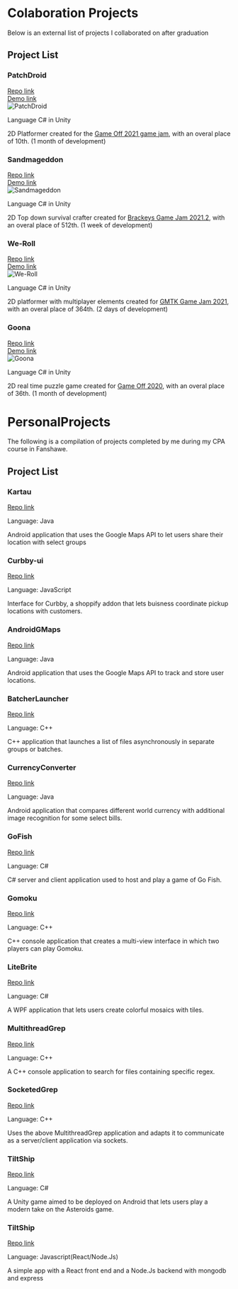 # Colaboration Projects

Below is an external list of projects I collaborated on after graduation

## Project List

### PatchDroid

[Repo link](https://github.com/ArtomD/Game-Off-2021-11)  
[Demo link](https://crankky.itch.io/pathdroid)  
![PatchDroid](https://github.com/ArtomD/PersonalProjects/blob/master/Images/PatchDroid.png?raw=true)

Language C# in Unity

2D Platformer created for the [Game Off 2021 game jam](https://itch.io/jam/game-off-2021), with an overal place of 10th. (1 month of development)

### Sandmageddon

[Repo link](https://github.com/corynorris/brackeys-2021.2)  
[Demo link](https://crankky.itch.io/sandmageddon)  
![Sandmageddon](https://github.com/ArtomD/PersonalProjects/blob/master/Images/Sandmageddon.png?raw=true)

Language C# in Unity

2D Top down survival crafter created for [Brackeys Game Jam 2021.2](https://itch.io/jam/brackeys-6), with an overal place of 512th. (1 week of development)

### We-Roll

[Repo link](https://github.com/ArtomD/GameJam2021)  
[Demo link](https://crankky.itch.io/we-roll)  
![We-Roll](https://github.com/ArtomD/PersonalProjects/blob/master/Images/We-Roll.png?raw=true)

Language C# in Unity

2D platformer with multiplayer elements created for [GMTK Game Jam 2021](https://itch.io/jam/gmtk-2021), with an overal place of 364th. (2 days of development)

### Goona

[Repo link](https://github.com/corynorris/gameoff-2020)  
[Demo link](https://corynorris.github.io/gameoff-2020/)  
![Goona](https://github.com/ArtomD/PersonalProjects/blob/master/Images/Goona.png?raw=true)

Language C# in Unity

2D real time puzzle game created for [Game Off 2020](https://itch.io/jam/game-off-2020), with an overal place of 36th. (1 month of development)

# PersonalProjects

The following is a compilation of projects completed by me during my CPA course in Fanshawe.

## Project List

### Kartau

[Repo link](https://github.com/ArtomD/Kartau)

Language: Java

Android application that uses the Google Maps API to let users share their location with select groups

### Curbby-ui

[Repo link](https://github.com/ArtomD/curbby-ui)

Language: JavaScript

Interface for Curbby, a shoppify addon that lets buisness coordinate pickup locations with customers.

### AndroidGMaps

[Repo link](https://github.com/ArtomD/PersonalProjects/blob/master/AndroidGMaps)

Language: Java

Android application that uses the Google Maps API to track and store user locations.

### BatcherLauncher

[Repo link](https://github.com/ArtomD/PersonalProjects/blob/master/BatcherLauncher)

Language: C++

C++ application that launches a list of files asynchronously in separate groups or batches.

### CurrencyConverter

[Repo link](https://github.com/ArtomD/PersonalProjects/blob/master/CurrencyConverter)

Language: Java

Android application that compares different world currency with additional image recognition for some select bills.

### GoFish

[Repo link](https://github.com/ArtomD/PersonalProjects/blob/master/GoFish)

Language: C#

C# server and client application used to host and play a game of Go Fish.

### Gomoku

[Repo link](https://github.com/ArtomD/PersonalProjects/blob/master/Gomoku)

Language: C++

C++ console application that creates a multi-view interface in which two players can play Gomoku.

### LiteBrite

[Repo link](https://github.com/ArtomD/PersonalProjects/blob/master/LiteBrite)

Language: C#

A WPF application that lets users create colorful mosaics with tiles.

### MultithreadGrep

[Repo link](https://github.com/ArtomD/PersonalProjects/tree/master/MultithreadGrep)

Language: C++

A C++ console application to search for files containing specific regex.

### SocketedGrep

[Repo link](https://github.com/ArtomD/PersonalProjects/tree/master/SocketedGrep)

Language: C++

Uses the above MultithreadGrep application and adapts it to communicate as a server/client application via sockets.

### TiltShip

[Repo link](https://github.com/ArtomD/PersonalProjects/tree/master/TiltShip)

Language: C#

A Unity game aimed to be deployed on Android that lets users play a modern take on the Asteroids game.

### TiltShip

[Repo link](https://github.com/ArtomD/PersonalProjects/tree/master/MERN)

Language: Javascript(React/Node.Js)

A simple app with a React front end and a Node.Js backend with mongodb and express
